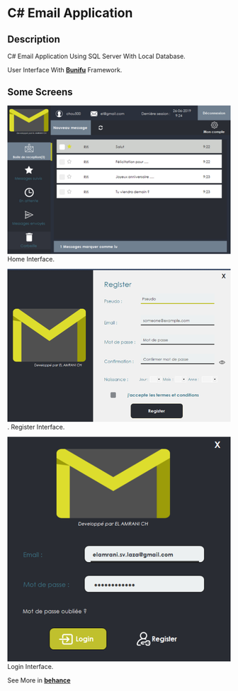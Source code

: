 # C# Email Application

## Description
C# Email Application Using SQL Server With Local Database.

User Interface With **[Bunifu](https://bunifuframework.com/)** Framework.

## Some Screens
![](/screens/01.jpg)
Home Interface.

![](/screens/05.png).
Register Interface.

![](/screens/06.png)
Login Interface.

See More in **[behance](https://www.behance.net/gallery/82096399/Desktop-application-Boite-de-messagerie-utilisant-C)**
